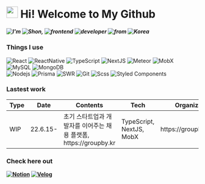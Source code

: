 <h1><img src="https://emojis.slackmojis.com/emojis/images/1531849430/4246/blob-sunglasses.gif?1531849430" width="30"/> Hi! Welcome to My Github</h1>

<h5><img alt="I'm" src="https://img.shields.io/badge/-I'm-0D83CD?style=flat-square" /> <img alt="Shon," src="https://img.shields.io/badge/-Shon,-F68315?style=flat-square" /> <img alt="frontend" src="https://img.shields.io/badge/-frontend-4B1E78?style=flat-square" /> <img alt="developer" src="https://img.shields.io/badge/-developer-19A974?style=flat-square" /> <img alt="from" src="https://img.shields.io/badge/-from-0E1128?style=flat-square" />  <img alt="Korea" src="https://img.shields.io/badge/-Korea-D00000?style=flat-square" />
</h5>




<h3>Things I use</h3>
<p>
  <img alt="React" src="https://img.shields.io/badge/-React-45b8d8?style=flat-square&logo=react&logoColor=white" />
  <img alt="ReactNative" src="https://img.shields.io/badge/-React Native-45b8d8?style=flat-square&logo=react&logoColor=white" />
  <img alt="TypeScript" src="https://img.shields.io/badge/-TypeScript-007ACC?style=flat-square&logo=typescript&logoColor=white" />
  <img alt="NextJS" src="https://img.shields.io/badge/-NextJS-000000?style=flat-square&logo=next.js&logoColor=white" />
  <img alt="Meteor" src="https://img.shields.io/badge/-Meteor-DE4F4F?style=flat-square&logo=meteor&logoColor=white" />
  <img alt="MobX" src="https://img.shields.io/badge/-MobX-FF9955?style=flat-square&logo=mobx&logoColor=white" />
  <img alt="MySQL" src="https://img.shields.io/badge/-MySQL-4479A1?style=flat-square&logo=mysql&logoColor=white" />
  <img alt="MongoDB" src="https://img.shields.io/badge/-MongoDB-13aa52?style=flat-square&logo=mongodb&logoColor=white" />
  </br>
  <img alt="Nodejs" src="https://img.shields.io/badge/-NodeJS-43853d?style=flat-square&logo=Node.js&logoColor=white" />
  <img alt="Prisma" src="https://img.shields.io/badge/-Prisma-2D3748?style=flat-square&logo=prisma&logoColor=white" />
  <img alt="SWR" src="https://img.shields.io/badge/-SWR-141414?style=flat-square&logo=swr&logoColor=white" />
  <img alt="Git" src="https://img.shields.io/badge/-Git-F05032?style=flat-square&logo=git&logoColor=white" />
  <img alt="Scss" src="https://img.shields.io/badge/-Scss-CC6699?style=flat-square&logo=scss&logoColor=white" />
  <img alt="Styled Components" src="https://img.shields.io/badge/-Styled_Components-db7092?style=flat-square&logo=styled-components&logoColor=white" />
</p>



### Lastest work
<table>
  <thead>
    <tr>
      <th>Type</th>
      <th>Date</th>
      <th>Contents</th>
      <th>Tech</th>
      <th>Organization</th>
    </tr>
  </thead>
	<tbody>
     <tr>
       <td>WIP</td>
       <td>22.6.15-</td>
       <td>초기 스타트업과 개발자를 이어주는 채용 플랫폼, https://groupby.kr</td>
       <td>TypeScript, NextJS, MobX</td>
       <td>https://groupby.oopy.io</td>
    </tr>
  </tbody>
</table>



### Check here out

**[<img alt="Notion" src="https://img.shields.io/badge/-Notion-000000?style=flat-square&logo=notion&logoColor=white" />](https://www.notion.so/SHON-85ae96c1bfd54adf920e45d44e71560c)  [<img alt="Velog" src="https://img.shields.io/badge/-Velog-20C997?style=flat-square&logo=velog&logoColor=white" />](https://devshon.github.io/)**

